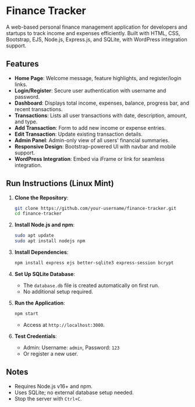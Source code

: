 # Finance Tracker

A web-based personal finance management application for developers and startups to track income and expenses efficiently. Built with HTML, CSS, Bootstrap, EJS, Node.js, Express.js, and SQLite, with WordPress integration support.

## Features

- **Home Page**: Welcome message, feature highlights, and register/login links.
- **Login/Register**: Secure user authentication with username and password.
- **Dashboard**: Displays total income, expenses, balance, progress bar, and recent transactions.
- **Transactions**: Lists all user transactions with date, description, amount, and type.
- **Add Transaction**: Form to add new income or expense entries.
- **Edit Transaction**: Update existing transaction details.
- **Admin Panel**: Admin-only view of all users' financial summaries.
- **Responsive Design**: Bootstrap-powered UI with navbar and mobile support.
- **WordPress Integration**: Embed via iFrame or link for seamless integration.

## Run Instructions (Linux Mint)

1. **Clone the Repository**:
   ```bash
   git clone https://github.com/your-username/finance-tracker.git
   cd finance-tracker
   ```

2. **Install Node.js and npm**:
   ```bash
   sudo apt update
   sudo apt install nodejs npm
   ```

3. **Install Dependencies**:
   ```bash
   npm install express ejs better-sqlite3 express-session bcrypt
   ```

4. **Set Up SQLite Database**:
   - The `database.db` file is created automatically on first run.
   - No additional setup required.

5. **Run the Application**:
   ```bash
   npm start
   ```
   - Access at `http://localhost:3000`.

6. **Test Credentials**:
   - Admin: Username: `admin`, Password: `123`
   - Or register a new user.

## Notes

- Requires Node.js v16+ and npm.
- Uses SQLite; no external database setup needed.
- Stop the server with `Ctrl+C`.
